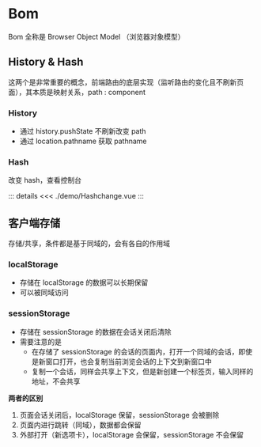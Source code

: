 # Bom

<script setup>
  import Hashchange from './demo/Hashchange.vue'
</script>

Bom 全称是 Browser Object Model （浏览器对象模型）

## History & Hash

这两个是非常重要的概念，前端路由的底层实现（监听路由的变化且不刷新页面），其本质是映射关系，path : component

### History

- 通过 history.pushState 不刷新改变 path
- 通过 location.pathname 获取 pathname

### Hash

改变 hash，查看控制台

<Hashchange />

::: details
<<< ./demo/Hashchange.vue
:::

## 客户端存储

存储/共享，条件都是基于同域的，会有各自的作用域

### localStorage

- 存储在 localStorage 的数据可以长期保留
- 可以被同域访问

### sessionStorage

- 存储在 sessionStorage 的数据在会话关闭后清除
- 需要注意的是
  - 在存储了 sessionStorage 的会话的页面内，打开一个同域的会话，即使是新窗口打开，也会复制当前浏览会话的上下文到新窗口中
  - 复制一个会话，同样会共享上下文，但是新创建一个标签页，输入同样的地址，不会共享

**两者的区别**

1. 页面会话关闭后，localStorage 保留，sessionStorage 会被删除
2. 页面内进行跳转（同域），数据都会保留
3. 外部打开（新选项卡），localStorage 会保留，sessionStorage 不会保留
